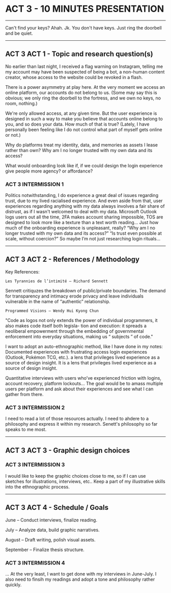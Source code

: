 # ACT 3 - 10 MINUTES PRESENTATION
____

Can't find your keys? Ahah. Jk. You don't have keys. Just ring the doorbell and be quiet.

____
## ACT 3 ACT 1 - Topic and research question(s)

No earlier than last night, I received a flag warning on Instagram, telling me my account may have been suspected of being a bot, a non-human content creator, whose access to the website could be revoked in a flash.

There is a power asymmetry at play here. At the very moment we access an online platform, our accounts do not belong to us. (Some may say this is obvious;  we only ring the doorbell to the fortress, and we own no keys, no room, nothing.)

We're only allowed access, at any given time. But the user experience is designed in such a way to make you believe that accounts online belong to you, and so does your data. How much of that is true? (Lately, I have personally been feeling like I do not control what part of myself gets online or not.)

Why do platforms treat my identity, data, and memories as assets I lease rather than own? Why am I no longer trusted with my own data and its access?

What would onboarding look like if, if we could design the login experience give people more agency? or affordance?

### ACT 3 INTERMISSION 1

Politics notwithstanding, I do experience a great deal of issues regarding trust, due to my lived racialised experience. And even aside from that, user experiences regarding anything with my data always involves a fair share of distrust, as if I wasn't welcomed to deal with my data. 
Microsoft Outlook logs users out all the time, 2FA makes account sharing impossible, TOS are designed to look more like a texture than a text worth reading... Just how much of the onboarding experience is unpleasant, really?
“Why am I no longer trusted with my own data and its access?”
“Is trust even possible at scale, without coercion?”
So maybe I’m not just researching login rituals...
____

## ACT 3 ACT 2 - References / Methodology
Key References:

    Les Tyrannies de l’intimité – Richard Sennett
Sennett critiquzes the breakdown of public/private boundaries. The demand for transparency and intimacy erode privacy and leave individuals vulnerable in the name of “authentic” relationship. 

    Programmed Visions – Wendy Hui Kyong Chun

"Code as logos not only
extends the power of individual programmers, it also makes code itself both legisla-
tion and execution: it spreads a neoliberal empowerment through the embedding of
governmental enforcement into everyday situations, making us “ subjects ” of code."

I want to adopt an auto-ethnographic method, like I have done in my notes: Documented experiences with frustrating access login experiences (Outlook, Pokémon TCG, etc.). a lens that privileges lived experience as a source of design insight. It is a lens that privileges lived experience as a source of design insight.

Quantitative interviews with users who’ve experienced friction with logins, account recovery, platform lockouts... The goal would be to amass multiple users per platform and ask about their experiences and see what I can gather from there.



### ACT 3 INTERMISSION 2


I need to read a lot of those resources actually. I need to ahdere to a philosophy and express it within my research. Senett's philosophy so far speaks to me most.
____
## ACT 3 ACT 3 - Graphic design choices


### ACT 3 INTERMISSION 3

I would like to keep the graphic choices close to me, so if I can use sketches for illustrations, interviews, etc.. Keep a part of my illustrative skills into the ethnographic process.
____

## ACT 3 ACT 4 - Schedule / Goals


June – Conduct interviews, finalize reading.

July – Analyze data, build graphic narratives.

August – Draft writing, polish visual assets.

September – Finalize thesis structure.

### ACT 3 INTERMISSION 4

... At the very least, I want to get done with my interviews in June-July. I also need to finsih my readings and adopt a tone and philosophy rather quickly.
